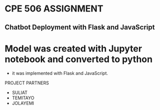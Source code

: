 # CPE 506 ASSIGNMENT
## Chatbot Deployment with Flask and JavaScript
# Model was created with Jupyter notebook and converted to python

- it was implemented with Flask and JavaScript.


PROJECT PARTNERS
- SULIAT
- TEMITAYO
- JOLAYEMI
